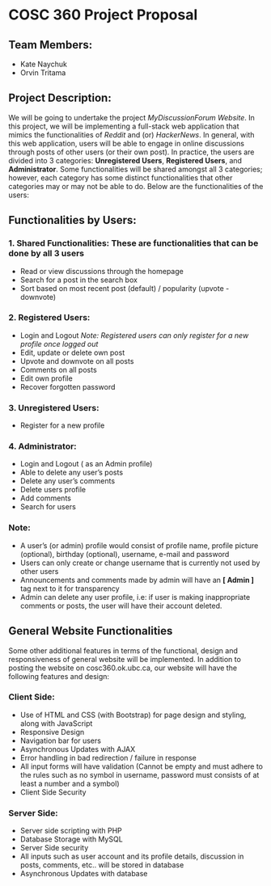 # COSC 360 Project Proposal

## Team Members:
- Kate Naychuk
- Orvin Tritama

## Project Description:
We will be going to undertake the project *MyDiscussionForum Website*. In this project, we will be implementing a full-stack web application that mimics the functionalities of *Reddit* and (or) *HackerNews*. In general, with this web application, users will be able to engage in online discussions through posts of other users (or their own post). In practice, the users are divided into 3 categories: **Unregistered Users**, **Registered Users**, and **Administrator**. Some functionalities will be shared amongst all 3 categories; however, each category has some distinct functionalities that other categories may or may not be able to do. Below are the functionalities of the users: 

## Functionalities by Users:
### 1. Shared Functionalities: These are functionalities that can be done by all 3 users
- Read or view discussions through the homepage
- Search for a post in the search box
- Sort based on most recent post (default) / popularity (upvote - downvote)

### 2. Registered Users:
- Login and Logout
*Note: Registered users can only register for a new profile once logged out* 
- Edit, update or delete own post
- Upvote and downvote on all posts
- Comments on all posts
- Edit own profile 
- Recover forgotten password

### 3. Unregistered Users:
- Register for a new profile

### 4. Administrator:
- Login and Logout ( as an Admin profile)
- Able to delete any user’s posts
- Delete any user’s comments
- Delete users profile
- Add comments 
- Search for users

### Note: 
- A user’s (or admin) profile would consist of profile name, profile picture (optional), birthday (optional), username, e-mail and password
- Users can only create or change username that is currently not used by other users
- Announcements and comments made by admin will have an **[ Admin ]** tag next to it for transparency
- Admin can delete any user profile, i.e: if user is making inappropriate comments or posts, the user will have their account deleted.

## General Website Functionalities
Some other additional features in terms of the functional, design and responsiveness of general website will be implemented. In addition to posting the website on cosc360.ok.ubc.ca, our website will have the following features and design:

### Client Side:
- Use of HTML and CSS (with Bootstrap) for page design and styling, along with JavaScript
- Responsive Design
- Navigation bar for users
- Asynchronous Updates with AJAX
- Error handling in bad redirection / failure in response
- All input forms will have validation (Cannot be empty and must adhere to the rules such as no symbol in username, password must consists of at least a number and a symbol)
- Client Side Security

### Server Side:
- Server side scripting with PHP
- Database Storage with MySQL
- Server Side security
- All inputs such as user account and its profile details, discussion in posts, comments, etc.. will be stored in database
- Asynchronous Updates with database
